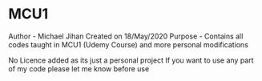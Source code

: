 # MCU1
Author - Michael Jihan 
Created on 18/May/2020
Purpose - Contains all codes taught in MCU1 (Udemy Course) and more personal modifications

No Licence added as its just a personal project If you want to use any part of my code please let me know before use
